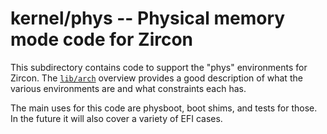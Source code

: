 # kernel/phys -- Physical memory mode code for Zircon

This subdirectory contains code to support the "phys" environments for Zircon.
The [`lib/arch`] overview provides a good description of what the various
environments are and what constraints each has.

The main uses for this code are physboot, boot shims, and tests for those.
In the future it will also cover a variety of EFI cases.

[`lib/arch`]: ../lib/arch
